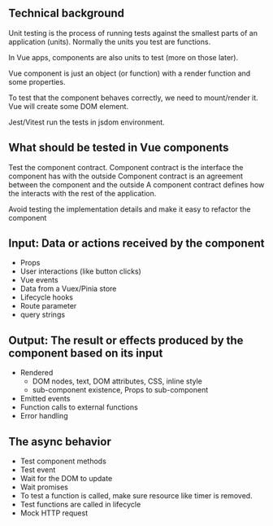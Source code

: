 
## Technical background

Unit testing is the process of running tests against the smallest parts of an application
(units). Normally the units you test are functions.

In Vue apps, components are also units to test (more on those later).

Vue component is just an object (or function) with a render function and some properties.

To test that the component behaves correctly, we need to mount/render it. Vue will create some DOM element.

Jest/Vitest run the tests in jsdom environment. 

## What should be tested in Vue components

Test the component contract. 
Component contract is the interface the component has with the outside
Component contract is an agreement between the component and the outside 
A component contract defines how the interacts with the rest of the application. 

Avoid testing the implementation details and make it easy to refactor the component

## Input: Data or actions received by the component

- Props
- User interactions (like button clicks)
- Vue events
- Data from a Vuex/Pinia store
- Lifecycle hooks
- Route parameter
- query strings

## Output: The result or effects produced by the component based on its input

- Rendered
  - DOM nodes, text, DOM attributes, CSS, inline style
  - sub-component existence, Props to sub-component
- Emitted events
- Function calls to external functions
- Error handling

## The async behavior

- Test component methods
- Test event
- Wait for the DOM to update
- Wait promises
- To test a function is called, make sure resource like timer is removed.
- Test functions are called in lifecycle 
- Mock HTTP request 
